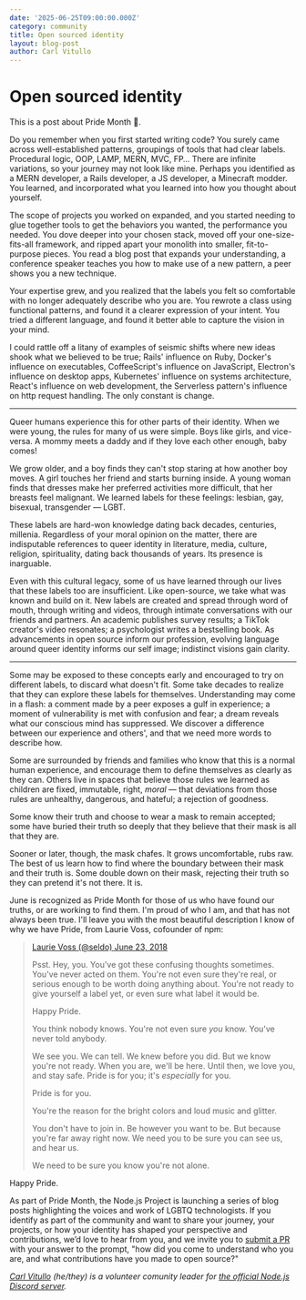 ```yaml
---
date: '2025-06-25T09:00:00.000Z'
category: community
title: Open sourced identity
layout: blog-post
author: Carl Vitullo
---
```


# Open sourced identity

This is a post about Pride Month 🌈.

Do you remember when you first started writing code? You surely came across well-established patterns, groupings of tools that had clear labels. Procedural logic, OOP, LAMP, MERN, MVC, FP… There are infinite variations, so your journey may not look like mine. Perhaps you identified as a MERN developer, a Rails developer, a JS developer, a Minecraft modder. You learned, and incorporated what you learned into how you thought about yourself.

The scope of projects you worked on expanded, and you started needing to glue together tools to get the behaviors you wanted, the performance you needed. You dove deeper into your chosen stack, moved off your one-size-fits-all framework, and ripped apart your monolith into smaller, fit-to-purpose pieces. You read a blog post that expands your understanding, a conference speaker teaches you how to make use of a new pattern, a peer shows you a new technique.

Your expertise grew, and you realized that the labels you felt so comfortable with no longer adequately describe who you are. You rewrote a class using functional patterns, and found it a clearer expression of your intent. You tried a different language, and found it better able to capture the vision in your mind.

I could rattle off a litany of examples of seismic shifts where new ideas shook what we believed to be true; Rails' influence on Ruby, Docker's influence on executables, CoffeeScript's influence on JavaScript, Electron's influence on desktop apps, Kubernetes' influence on systems architecture, React's influence on web development, the Serverless pattern's influence on http request handling. The only constant is change.

---

Queer humans experience this for other parts of their identity. When we were young, the rules for many of us were simple. Boys like girls, and vice-versa. A mommy meets a daddy and if they love each other enough, baby comes!

We grow older, and a boy finds they can't stop staring at how another boy moves. A girl touches her friend and starts burning inside. A young woman finds that dresses make her preferred activities more difficult, that her breasts feel malignant. We learned labels for these feelings: lesbian, gay, bisexual, transgender — LGBT.

These labels are hard-won knowledge dating back decades, centuries, millenia. Regardless of your moral opinion on the matter, there are indisputable references to queer identity in literature, media, culture, religion, spirituality, dating back thousands of years. Its presence is inarguable.

Even with this cultural legacy, some of us have learned through our lives that these labels too are insufficient. Like open-source, we take what was known and build on it. New labels are created and spread through word of mouth, through writing and videos, through intimate conversations with our friends and partners. An academic publishes survey results; a TikTok creator's video resonates; a psychologist writes a bestselling book. As advancements in open source inform our profession, evolving language around queer identity informs our self image; indistinct visions gain clarity.

---

Some may be exposed to these concepts early and encouraged to try on different labels, to discard what doesn't fit. Some take decades to realize that they can explore these labels for themselves. Understanding may come in a flash: a comment made by a peer exposes a gulf in experience; a moment of vulnerability is met with confusion and fear; a dream reveals what our conscious mind has suppressed. We discover a difference between our experience and others', and that we need more words to describe how.

Some are surrounded by friends and families who know that this is a normal human experience, and encourage them to define themselves as clearly as they can. Others live in spaces that believe those rules we learned as children are fixed, immutable, right, _moral_ — that deviations from those rules are unhealthy, dangerous, and hateful; a rejection of goodness.

Some know their truth and choose to wear a mask to remain accepted; some have buried their truth so deeply that they believe that their mask is all that they are.

Sooner or later, though, the mask chafes. It grows uncomfortable, rubs raw. The best of us learn how to find where the boundary between their mask and their truth is. Some double down on their mask, rejecting their truth so they can pretend it's not there. It is.

June is recognized as Pride Month for those of us who have found our truths, or are working to find them. I'm proud of who I am, and that has not always been true. I'll leave you with the most beautiful description I know of why we have Pride, from Laurie Voss, cofounder of npm:

> [Laurie Voss (@seldo) June 23, 2018](https://x.com/seldo/status/1010401548998885376/)
>
> Psst. Hey, you. You've got these confusing thoughts sometimes. You've never acted on them. You're not even sure they're real, or serious enough to be worth doing anything about. You're not ready to give yourself a label yet, or even sure what label it would be.
>
> Happy Pride.
>
> You think nobody knows. You're not even sure _you_ know. You've never told anybody.
>
> We see you. We can tell. We knew before you did. But we know you're not ready. When you are, we'll be here. Until then, we love you, and stay safe. Pride is for you; it's _especially_ for you.
>
> Pride is for you.
>
> You're the reason for the bright colors and loud music and glitter.
>
> You don't have to join in. Be however you want to be. But because you're far away right now. We need you to be sure you can see us, and hear us.
>
> We need to be sure you know you're not alone.

Happy Pride.

As part of Pride Month, the Node.js Project is launching a series of blog posts highlighting the voices and work of LGBTQ technologists. If you identify as part of the community and want to share your journey, your projects, or how your identity has shaped your perspective and contributions, we’d love to hear from you, and we invite you to [submit a PR](https://github.com/nodejs/nodejs.org/tree/main/apps/site/pages/en/blog/community) with your answer to the prompt, "how did you come to understand who you are, and what contributions have you made to open source?"

_[Carl Vitullo](https://vcarl.com/) (he/they) is a volunteer comunity leader for [the official Node.js Discord server](https://discord.gg/vUsrbjd)._

